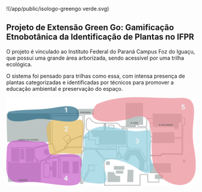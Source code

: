!(/app/public/isologo-greengo verde.svg)

## Projeto de Extensão Green Go: Gamificação Etnobotânica da Identificação de Plantas no IFPR 

O projeto é vinculado ao Instituto Federal do Paraná Campus Foz do Iguaçu, que possui uma grande área arborizada, sendo acessível por uma trilha ecológica. 

O sistema foi pensado para trilhas como essa, com intensa presença de plantas categorizadas e identificadas por técnicos para promover a educação ambiental e preservação do espaço.

![MAPA ILUSTRADO DO CAMPUS](/app/public/mapa.svg)
